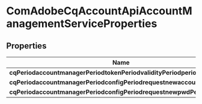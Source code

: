 
# ComAdobeCqAccountApiAccountManagementServiceProperties

## Properties
Name | Type | Description | Notes
------------ | ------------- | ------------- | -------------
**cqPeriodaccountmanagerPeriodtokenPeriodvalidityPeriodperiod** | [**ConfigNodePropertyInteger**](ConfigNodePropertyInteger.md) |  |  [optional]
**cqPeriodaccountmanagerPeriodconfigPeriodrequestnewaccountPeriodmail** | [**ConfigNodePropertyString**](ConfigNodePropertyString.md) |  |  [optional]
**cqPeriodaccountmanagerPeriodconfigPeriodrequestnewpwdPeriodmail** | [**ConfigNodePropertyString**](ConfigNodePropertyString.md) |  |  [optional]



